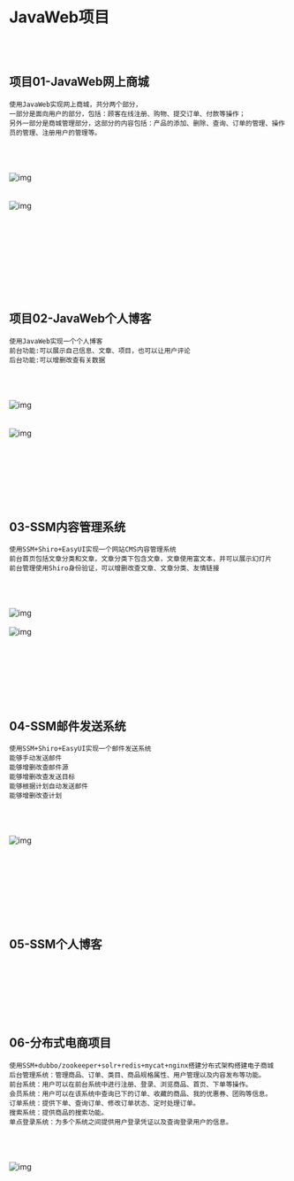 # JavaWeb项目

<br><br>

## 项目01-JavaWeb网上商城
```
使用JavaWeb实现网上商城，共分两个部分，
一部分是面向用户的部分，包括：顾客在线注册、购物、提交订单、付款等操作；
另外一部分是商城管理部分，这部分的内容包括：产品的添加、删除、查询、订单的管理、操作员的管理、注册用户的管理等。
```
<br><br><br>
![img](https://github.com/luguanxing/JavaWeb-Apps/raw/master/01-JavaWeb%E7%BD%91%E4%B8%8A%E5%95%86%E5%9F%8E/pictures/index.jpg?raw=true)
<br><br><br>
![img](https://github.com/luguanxing/JavaWeb-Apps/raw/master/01-JavaWeb%E7%BD%91%E4%B8%8A%E5%95%86%E5%9F%8E/pictures/order.jpg?raw=true)
<br><br><br>

<br><br><br><br><br><br>

## 项目02-JavaWeb个人博客
```
使用JavaWeb实现一个个人博客
前台功能:可以展示自己信息、文章、项目，也可以让用户评论
后台功能:可以增删改查有关数据
```
<br><br><br>
![img](https://github.com/luguanxing/JavaWeb-Apps/raw/master/02-JavaWeb%E4%B8%AA%E4%BA%BA%E5%8D%9A%E5%AE%A2/pictures/4.jpg?raw=true)
<br><br><br>
![img](https://github.com/luguanxing/JavaWeb-Apps/raw/master/02-JavaWeb%E4%B8%AA%E4%BA%BA%E5%8D%9A%E5%AE%A2/pictures/e.jpg?raw=true)

<br><br><br><br><br><br>

## 03-SSM内容管理系统
```
使用SSM+Shiro+EasyUI实现一个网站CMS内容管理系统
前台首页包括文章分类和文章，文章分类下包含文章，文章使用富文本，并可以展示幻灯片
前台管理使用Shiro身份验证，可以增删改查文章、文章分类、友情链接
```
<br><br><br>
![img](https://github.com/luguanxing/JavaWeb-Apps/blob/master/03-SSM%E5%86%85%E5%AE%B9%E7%AE%A1%E7%90%86%E7%B3%BB%E7%BB%9F/pictures/01.jpg?raw=true)
<br/><br/>
![img](https://github.com/luguanxing/JavaWeb-Apps/blob/master/03-SSM%E5%86%85%E5%AE%B9%E7%AE%A1%E7%90%86%E7%B3%BB%E7%BB%9F/pictures/03.jpg?raw=true)

<br><br><br><br><br><br>

## 04-SSM邮件发送系统
```
使用SSM+Shiro+EasyUI实现一个邮件发送系统
能够手动发送邮件
能够增删改查邮件源
能够增删改查发送目标
能够根据计划自动发送邮件
能够增删改查计划
```
<br><br><br>
![img](https://github.com/luguanxing/JavaWeb-Apps/raw/master/04-SSM%E9%82%AE%E4%BB%B6%E5%8F%91%E9%80%81%E7%B3%BB%E7%BB%9F/pictures/1.jpg?raw=true)
<br/><br/>

<br><br><br><br><br><br>

## 05-SSM个人博客

<br><br><br><br><br><br>

## 06-分布式电商项目
```
使用SSM+dubbo/zookeeper+solr+redis+mycat+nginx搭建分布式架构搭建电子商城
后台管理系统：管理商品、订单、类目、商品规格属性、用户管理以及内容发布等功能。
前台系统：用户可以在前台系统中进行注册、登录、浏览商品、首页、下单等操作。
会员系统：用户可以在该系统中查询已下的订单、收藏的商品、我的优惠券、团购等信息。
订单系统：提供下单、查询订单、修改订单状态、定时处理订单。
搜索系统：提供商品的搜索功能。
单点登录系统：为多个系统之间提供用户登录凭证以及查询登录用户的信息。
```
<br><br><br>
![img](https://github.com/luguanxing/JavaWeb-Apps/blob/master/06-%E5%88%86%E5%B8%83%E5%BC%8F%E7%94%B5%E5%AD%90%E5%95%86%E5%9F%8E/pictures/jiagou.jpg?raw=true)
<br/><br/>

<br><br><br><br><br><br>




